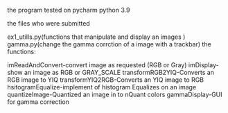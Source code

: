 the program tested on pycharm python 3.9

the files who were submitted

ex1_utills.py(functions that manipulate and display an images )
gamma.py(change the gamma corrction of a image  with a trackbar)
the functions:

imReadAndConvert-convert image as requested (RGB or Gray)
imDisplay-show an image as RGB or GRAY_SCALE
transformRGB2YIQ-Converts an RGB image to YIQ
transformYIQ2RGB-Converts an YIQ image to RGB
hsitogramEqualize-implement of histogram Equalizes on an image
quantizeImage-Quantized an image in to nQuant colors
gammaDisplay-GUI for gamma correction